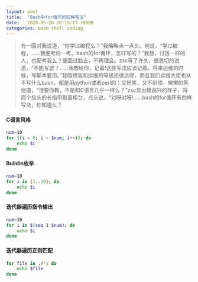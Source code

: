 ```yaml
---
layout: post
title:  "Bash中for循环的四种写法"
date:   2020-05-20 10:15:17 +0800
categories: bash shell coding
---
```


> 有一回对我说道，“你学过编程么？”我略略点一点头。他说，“学过编程，……我便考你一考。bash的for循环，怎样写的？”我想，讨饭一样的人，也配考我么？便回过脸去，不再理会。zsc等了许久，很恳切的说道，“不能写罢？……我教给你，记着!这些写法应该记着。将来运维的时候，写脚本要用。”我暗想我和运维的等级还很远呢，而且我们运维大佬也从不写什么bash，都是用python或者perl的；又好笑，又不耐烦，懒懒的答他道，“谁要你教，不是和C语言几乎一样么？”zsc显出极高兴的样子，将两个指头的长指甲敲着柜台，点头说，“对呀对呀!……bash的for循环有四样写法，你知道么？

#### C语言风格
```bash
num=10
for ((i = 0; i < $num; i++)); do
    echo $i
done
```

#### Buildin枚举
```bash
num=10
for i in {1..10}; do
    echo $i
done
```

#### 迭代器遍历指令输出
```bash
num=10
for i in $(seq 1 $num); do
    echo $i
done
```

#### 迭代器遍历正则匹配
```bash
for file in ./*; do
    echo $file
done
```